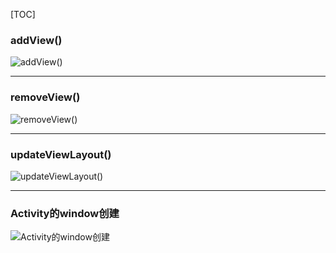 [TOC]

### addView()

![addView()](http://r.photo.store.qq.com/psb?/V14L47VC0w3vOf/eRmlSYiggMseaF.mHcjVedwWa3P7tED9QlHZQ0Q5fYU!/r/dL4AAAAAAAAA)

---

### removeView()

![removeView()](http://r.photo.store.qq.com/psb?/V14L47VC0w3vOf/WUD5vwb3zcPYP*YQovMgmlCNso5aCVUEKCJrAYC3ILk!/r/dMEAAAAAAAAA)

---

### updateViewLayout()

![updateViewLayout()](http://r.photo.store.qq.com/psb?/V14L47VC0w3vOf/nKRF36qTGanVWR8C1JSrFr4j*PP.OZrNBh7cqDkomH0!/r/dDQBAAAAAAAA)

---

### Activity的window创建

![Activity的window创建](http://r.photo.store.qq.com/psb?/V14L47VC0w3vOf/KVeLMbvvl7gzK.tcd0f9lLPqM4My88L8pz*pnKsOYQw!/r/dL8AAAAAAAAA)